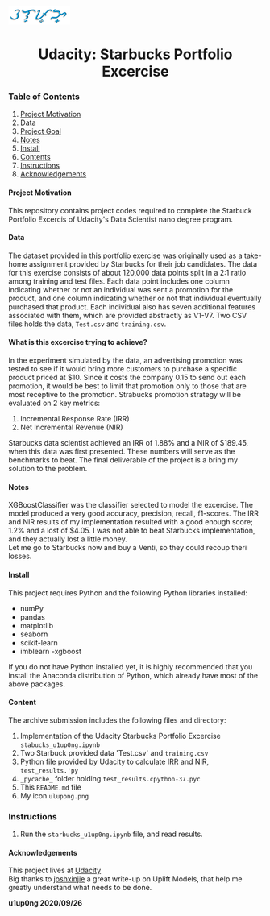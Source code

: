 ![ulupong](ulupong.png?raw=true "ulupong")

<h1><center>Udacity: Starbucks Portfolio Excercise</center></h1>

### Table of Contents
1. [Project Motivation](#pm)
2. [Data](#data)
3. [Project Goal](#goal)
3. [Notes](#notes)
5. [Install](#install)
6. [Contents](#contents)
7. [Instructions](#instructions)
8. [Acknowledgements](#ack)

#### Project Motivation<a name="pm"></a>
This repository contains project codes required to complete the Starbuck Portfolio Excercis of Udacity's Data Scientist nano degree program.

#### Data <a name="data"></a>
The dataset provided in this portfolio exercise was originally used as a take-home assignment provided by Starbucks for their job candidates. The data for this exercise consists of about 120,000 data points split in a 2:1 ratio among training and test files. Each data point includes one column indicating whether or not an individual was sent a promotion for the product, and one column indicating whether or not that individual eventually purchased that product. Each individual also has seven additional features associated with them, which are provided abstractly as V1-V7. Two CSV files holds the data, `Test.csv` and `training.csv`.

#### What is this excercise trying to achieve?<a name="goal"></a>
  In the experiment simulated by the data, an advertising promotion was tested to see if it would bring more customers to purchase a specific product priced at $10. Since it costs the company 0.15 to send out each promotion, it would be best to limit that promotion only to those that are most receptive to the promotion. Strabucks promotion strategy will be evaluated on 2 key metrics:
  1. Incremental Response Rate (IRR)
  1. Net Incremental Revenue (NIR)
 
Starbucks data scientist achieved an IRR of 1.88% and a NIR of $189.45, when this data was first presented. These numbers will serve as the benchmarks to beat. The final deliverable of the project is a bring my solution to the problem.<br>

#### Notes<a name="notes"></a>
XGBoostClassifier was the classifier selected to model the excercise. The model produced a very good accuracy, precision, recall, f1-scores.
The IRR and NIR results of my implementation resulted with a good enough score; 1.2% and a lost of $4.05.
I was not able to beat Starbucks implementation, and they actually lost a little money.<br>
Let me go to Starbucks now and buy a Venti, so they could recoup theri losses.


#### Install<a name="install"></a>
This project requires Python and the following Python libraries installed:

- numPy
- pandas
- matplotlib
- seaborn
- scikit-learn
- imblearn
 -xgboost

If you do not have Python installed yet, it is highly recommended that you install the Anaconda distribution of Python, which already have most of the above packages.

#### Content<a name="contents"></a>
The archive submission includes the following files and directory:<br>
1. Implementation of the Udacity Starbucks Portfolio Excercise `stabucks_u1up0ng.ipynb`<br>
2. Two Starbuck provided data 'Test.csv' and `training.csv`<br>
3. Python file provided by Udacity to calculate IRR and NIR, `test_results.'py`<br>
4. `_pycache_` folder holding `test_results.cpython-37.pyc`
5. This `README.md` file
6. My icon `ulupong.png`

### Instructions<a name="instructions"></a>
1. Run the `starbucks_u1up0ng.ipynb` file, and read results.

#### Acknowledgements<a name="ack"></a>
This project lives at [Udacity](https://classroom.udacity.com/nanodegrees/nd025-ent/parts/347da0f8-5670-4bbf-8587-b02b7c0fe111/modules/54d0cedc-dd84-4cfb-9a22-f665a062102c/lessons/f3191984-c26c-4927-9ec4-a55ffd40b9c5/concepts/e202df31-f5a7-4077-908b-117ce1a6b57d)<br>
Big thanks to [joshxinjie](https://medium.com/datadriveninvestor/simple-machine-learning-techniques-to-improve-your-marketing-strategy-demystifying-uplift-models-dc4fb3f927a2) a great write-up on Uplift Models, that help me greatly understand what needs to be done.

**u1up0ng 2020/09/26**
